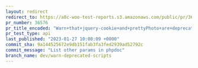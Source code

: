 ```yaml
---
layout: redirect
redirect_to: https://a8c-woo-test-reports.s3.amazonaws.com/public/pr/36576/api/index.html
pr_number: 36576
pr_title_encoded: "Warn+that+jquery-cookie+and+prettyPhoto+are+deprecated+scripts"
pr_test_type: api
last_published: "2023-01-27 10:08:09 +0000"
commit_sha: 9a144525672e9db151fab3fa3fed2939ad52792c
commit_message: "List other params in phpdoc"
branch_name: dev/warn-deprecated-scripts
---
```


